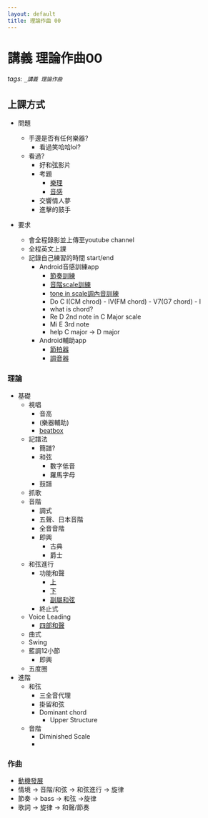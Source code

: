```yaml
---
layout: default
title: 理論作曲 00
---
```


# 講義 理論作曲00

###### tags: `_講義 理論作曲`

## 上課方式
* 問題
  * 手邊是否有任何樂器?
    * 看過笑哈哈lol?
  * 看過?
    * 好和弦影片
    * 考題
      * [樂理](https://www.youtube.com/watch?v=044oJU6QXdg)
      * [音感](https://www.youtube.com/watch?v=F_TGiv1SIeA)
    * 交響情人夢
    * 進擊的鼓手

* 要求
  * 會全程錄影並上傳至youtube channel
  * 全程英文上課
  * 記錄自己練習的時間 start/end
    * Android音感訓練app
      * [節奏訓練](https://play.google.com/store/apps/details?id=ru.demax.rhythmerr)
      * [音階scale訓練](https://play.google.com/store/apps/details?id=io.github.nabehide.zussie)
      * [tone in scale調內音訓練](https://play.google.com/store/apps/details?id=com.kaizen9.fet.android)
      * Do C I(CM chrod) - IV(FM chord) - V7(G7 chord) - I
      * what is chord?
      * Re D 2nd note in C Major scale
      * Mi E 3rd note
      * help C major -> D major
    * Android輔助app
      * [節拍器](https://play.google.com/store/apps/details?id=com.andymstone.metronome)
      * [調音器](https://play.google.com/store/apps/details?id=com.soundcorset.client.android)

### 理論
* 基礎
    * 視唱
      * 音高
      * (樂器輔助)
      * [beatbox](https://www.youtube.com/watch?v=DcN0kAxFF8s)
    * 記譜法
      * 簡譜?
      * 和弦
        * 數字低音
        * 羅馬字母
      * 鼓譜
    * 抓歌
    * 音階
      * 調式
      * 五聲、日本音階
      * 全音音階
      * 即興
        * 古典
        * 爵士
    * 和弦進行
      * 功能和聲
        * [上](https://www.youtube.com/watch?v=kMlJSwFAiTU)
        * [下](https://www.youtube.com/watch?v=1USZt8fx82U)
        * [副屬和弦](https://www.youtube.com/watch?v=yMcz-w_jRhQ)
      * 終止式
    * Voice Leading
      * [四部和聲](https://www.youtube.com/watch?v=HgnIJFwcyBk)
    * 曲式
    * Swing
    * 藍調12小節
      * 即興
  * 五度圈
* 進階
  * 和弦
    * 三全音代理
    * 掛留和弦
    * Dominant chord
      * Upper Structure
  * 音階
    * Diminished Scale
    * 

### 作曲
* [動機發展](https://www.youtube.com/watch?v=OpUFjR4Xv_o)
* 情境 -> 音階/和弦 -> 和弦進行 -> 旋律
* 節奏 -> bass -> 和弦 ->旋律
* 歌詞 -> 旋律 -> 和聲/節奏